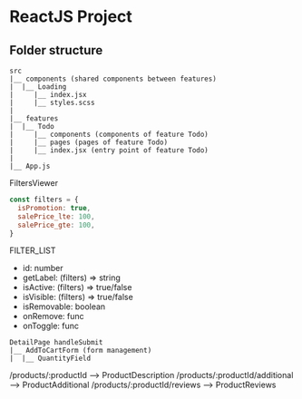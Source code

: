 # ReactJS Project 


## Folder structure

```
src
|__ components (shared components between features)
|  |__ Loading
|     |__ index.jsx
|     |__ styles.scss
|
|__ features
|  |__ Todo
|     |__ components (components of feature Todo)
|     |__ pages (pages of feature Todo)
|     |__ index.jsx (entry point of feature Todo)
|
|__ App.js        
```

FiltersViewer 

```js
const filters = {
  isPromotion: true,
  salePrice_lte: 100,
  salePrice_gte: 100,
}
```

FILTER_LIST
- id: number
- getLabel: (filters) => string
- isActive: (filters) => true/false
- isVisible: (filters) => true/false
- isRemovable: boolean
- onRemove: func
- onToggle: func


```
DetailPage handleSubmit
|__ AddToCartForm (form management)
|  |__ QuantityField
``` 


/products/:productId --> ProductDescription
/products/:productId/additional --> ProductAdditional
/products/:productId/reviews --> ProductReviews

